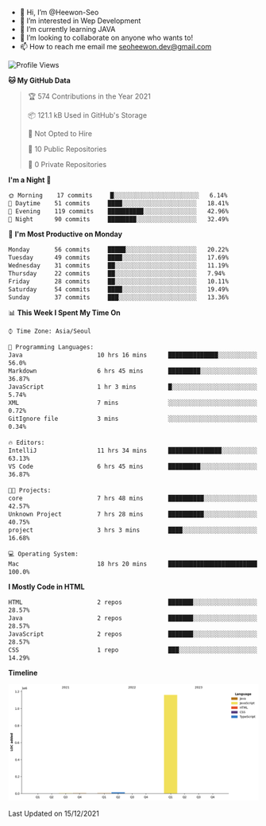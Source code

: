 - 👋 Hi, I’m @Heewon-Seo
- 👀 I’m interested in Wep Development
- 🌱 I’m currently learning JAVA
- 💞️ I’m looking to collaborate on anyone who wants to!
- 📫 How to reach me email me seoheewon.dev@gmail.com 
 <!--START_SECTION:waka-->
![Profile Views](http://img.shields.io/badge/Profile%20Views-60-blue)

**🐱 My GitHub Data** 

> 🏆 574 Contributions in the Year 2021
 > 
> 📦 121.1 kB Used in GitHub's Storage 
 > 
> 🚫 Not Opted to Hire
 > 
> 📜 10 Public Repositories 
 > 
> 🔑 0 Private Repositories  
 > 
**I'm a Night 🦉** 

```text
🌞 Morning    17 commits     █░░░░░░░░░░░░░░░░░░░░░░░░   6.14% 
🌆 Daytime    51 commits     ████░░░░░░░░░░░░░░░░░░░░░   18.41% 
🌃 Evening    119 commits    ██████████░░░░░░░░░░░░░░░   42.96% 
🌙 Night      90 commits     ████████░░░░░░░░░░░░░░░░░   32.49%

```
📅 **I'm Most Productive on Monday** 

```text
Monday       56 commits     █████░░░░░░░░░░░░░░░░░░░░   20.22% 
Tuesday      49 commits     ████░░░░░░░░░░░░░░░░░░░░░   17.69% 
Wednesday    31 commits     ██░░░░░░░░░░░░░░░░░░░░░░░   11.19% 
Thursday     22 commits     ██░░░░░░░░░░░░░░░░░░░░░░░   7.94% 
Friday       28 commits     ██░░░░░░░░░░░░░░░░░░░░░░░   10.11% 
Saturday     54 commits     ████░░░░░░░░░░░░░░░░░░░░░   19.49% 
Sunday       37 commits     ███░░░░░░░░░░░░░░░░░░░░░░   13.36%

```


📊 **This Week I Spent My Time On** 

```text
⌚︎ Time Zone: Asia/Seoul

💬 Programming Languages: 
Java                     10 hrs 16 mins      ██████████████░░░░░░░░░░░   56.0% 
Markdown                 6 hrs 45 mins       █████████░░░░░░░░░░░░░░░░   36.87% 
JavaScript               1 hr 3 mins         █░░░░░░░░░░░░░░░░░░░░░░░░   5.74% 
XML                      7 mins              ░░░░░░░░░░░░░░░░░░░░░░░░░   0.72% 
GitIgnore file           3 mins              ░░░░░░░░░░░░░░░░░░░░░░░░░   0.34%

🔥 Editors: 
IntelliJ                 11 hrs 34 mins      ███████████████░░░░░░░░░░   63.13% 
VS Code                  6 hrs 45 mins       █████████░░░░░░░░░░░░░░░░   36.87%

🐱‍💻 Projects: 
core                     7 hrs 48 mins       ██████████░░░░░░░░░░░░░░░   42.57% 
Unknown Project          7 hrs 28 mins       ██████████░░░░░░░░░░░░░░░   40.75% 
project                  3 hrs 3 mins        ████░░░░░░░░░░░░░░░░░░░░░   16.68%

💻 Operating System: 
Mac                      18 hrs 20 mins      █████████████████████████   100.0%

```

**I Mostly Code in HTML** 

```text
HTML                     2 repos             ███████░░░░░░░░░░░░░░░░░░   28.57% 
Java                     2 repos             ███████░░░░░░░░░░░░░░░░░░   28.57% 
JavaScript               2 repos             ███████░░░░░░░░░░░░░░░░░░   28.57% 
CSS                      1 repo              ███░░░░░░░░░░░░░░░░░░░░░░   14.29%

```


**Timeline**

![Chart not found](https://raw.githubusercontent.com/Heewon-Seo/Heewon-Seo/main/charts/bar_graph.png) 


 Last Updated on 15/12/2021
<!--END_SECTION:waka-->
